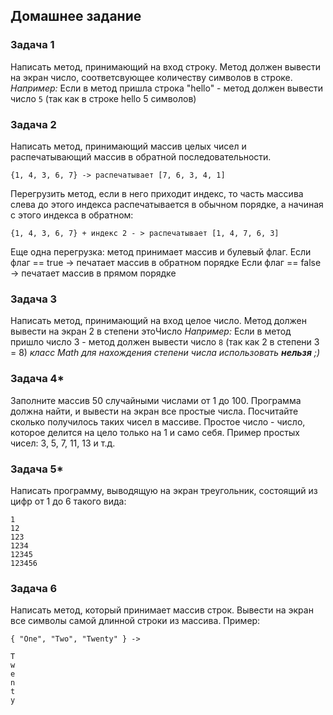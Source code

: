 ## Домашнее задание

### Задача 1
Написать метод, принимающий на вход строку. Метод должен вывести на экран число, соответсвующее количеству символов в строке.
_Например:_ Если в метод пришла строка "hello" - метод должен вывести число `5` (так как в строке hello 5 символов)

### Задача 2
Написать метод, принимающий массив целых чисел и распечатывающий массив в обратной последовательности.
```none
{1, 4, 3, 6, 7} -> распечатывает [7, 6, 3, 4, 1]
```

Перегрузить метод, если в него приходит индекс, то часть массива слева до этого индекса распечатывается в обычном порядке, а начиная с этого индекса в обратном:
```none
{1, 4, 3, 6, 7} + индекс 2 - > распечатывает [1, 4, 7, 6, 3]
```

Еще одна перегрузка: метод принимает массив и булевый флаг. Если флаг == true -> печатает массив в обратном порядке Если флаг == false -> печатает массив в прямом порядке

### Задача 3
Написать метод, принимающий на вход целое число. Метод должен вывести на экран 2 в степени этоЧисло
_Например:_ Если в метод пришло число 3 - метод должен вывести число `8` (так как 2 в степени 3 = 8)
_класс Math для нахождения степени числа использовать **нельзя** ;)_

### Задача 4*
Заполните массив 50 случайными числами от 1 до 100. Программа должна найти, и вывести на экран все простые числа. Посчитайте сколько получилось таких чисел в массиве. Простое число - число, которое делится на цело только на 1 и само себя.
Пример простых чисел: 3, 5, 7, 11, 13 и т.д.

### Задача 5*
Написать программу, выводящую на экран треугольник, состоящий из цифр от 1 до 6 такого вида:
```none
1
12
123
1234
12345
123456
```

### Задача 6
Написать метод, который принимает массив строк. Вывести на экран все символы самой длинной строки из массива.
Пример:
```none
{ "One", "Two", "Twenty" } ->

T
w
e
n
t
y
```

